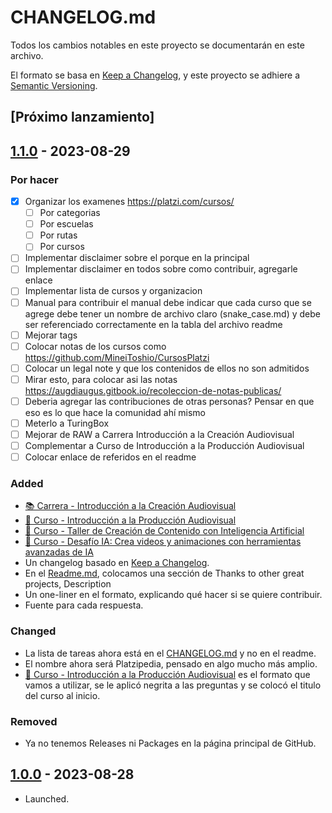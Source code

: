 # CHANGELOG.md

Todos los cambios notables en este proyecto se documentarán en este archivo.

El formato se basa en [Keep a Changelog](https://keepachangelog.com/en/1.0.0/),
y este proyecto se adhiere a [Semantic Versioning](https://semver.org/spec/v2.0.0.html).

## [Próximo lanzamiento]

## [1.1.0]() - 2023-08-29

### Por hacer

- [x] Organizar los examenes https://platzi.com/cursos/
  - [ ] Por categorias
  - [ ] Por escuelas
  - [ ] Por rutas
  - [ ] Por cursos
- [ ] Implementar disclaimer sobre el porque en la principal
- [ ] Implementar disclaimer en todos sobre como contribuir, agregarle enlace
- [ ] Implementar lista de cursos y organizacion
- [ ] Manual para contribuir el manual debe indicar que cada curso que se agrege debe tener un nombre de archivo claro (snake_case.md) y debe ser referenciado correctamente en la tabla del archivo readme
- [ ] Mejorar tags
- [ ] Colocar notas de los cursos como https://github.com/MineiToshio/CursosPlatzi
- [ ] Colocar un legal note y que los contenidos de ellos no son admitidos
- [ ] Mirar esto, para colocar asi las notas https://augdiaugus.gitbook.io/recoleccion-de-notas-publicas/
- [ ] Deberia agregar las contribuciones de otras personas? Pensar en que eso es lo que hace la comunidad ahí mismo
- [ ] Meterlo a TuringBox
- [ ] Mejorar de RAW a  Carrera Introducción a la Creación Audiovisual
- [ ] Complementar a Curso de Introducción a la Producción Audiovisual
- [ ] Colocar enlace de referidos en el readme

### Added

- [📚 Carrera - Introducción a la Creación Audiovisual](https://github.com/dfzunigah/platzipedia/blob/main/Carrera%20Introducci%C3%B3n%20a%20la%20Creaci%C3%B3n%20Audiovisual.md)
- [📖 Curso - Introducción a la Producción Audiovisual](https://github.com/dfzunigah/platzipedia/blob/main/Curso%20de%20Introducci%C3%B3n%20a%20la%20Producci%C3%B3n%20Audiovisual.md)
- [📖 Curso - Taller de Creación de Contenido con Inteligencia Artificial](https://github.com/dfzunigah/platzipedia/blob/main/Curso%20-%20Taller%20de%20Creaci%C3%B3n%20de%20Contenido%20con%20Inteligencia%20Artificial.md)
- [📖 Curso - Desafío IA: Crea videos y animaciones con herramientas avanzadas de IA](https://github.com/dfzunigah/platzipedia/blob/main/Curso%20-%20Desaf%C3%ADo%20IA%3A%20Crea%20videos%20y%20animaciones%20con%20herramientas%20avanzadas%20de%20IA.md)
- Un changelog basado en [Keep a Changelog](https://keepachangelog.com/en/1.0.0/).
- En el [Readme.md](https://github.com/dfzunigah/platzipedia/blob/main/README.md), colocamos una sección de Thanks to other great projects, Description
- Un one-liner en el formato, explicando qué hacer si se quiere contribuir.
- Fuente para cada respuesta.

### Changed

- La lista de tareas ahora está en el [CHANGELOG.md](https://github.com/dfzunigah/platzipedia/blob/main/CHANGELOG.md) y no en el readme.
- El nombre ahora será Platzipedia, pensado en algo mucho más amplio.
- [📖 Curso - Introducción a la Producción Audiovisual](https://github.com/dfzunigah/platzipedia/blob/main/Curso%20de%20Introducci%C3%B3n%20a%20la%20Producci%C3%B3n%20Audiovisual.md) es el formato que vamos a utilizar, se le aplicó negrita a las preguntas y se colocó el titulo del curso al inicio.

  
### Removed

- Ya no tenemos Releases ni Packages en la página principal de GitHub.

## [1.0.0]() - 2023-08-28

- Launched.

<!--- Tags
Added for new features.
Changed for changes in existing functionality.
Deprecated for soon-to-be removed features.
Removed for now removed features.
Fixed for any bug fixes.
Security in case of vulnerabilities.
-->
